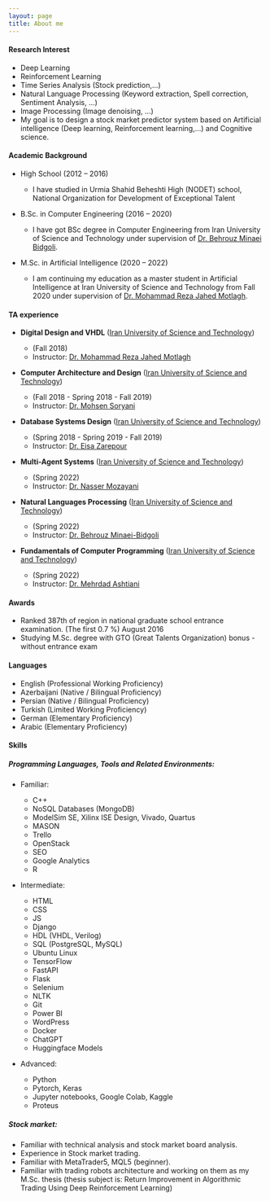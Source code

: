```yaml
---
layout: page
title: About me
---
```


#### Research Interest
* Deep Learning  
* Reinforcement  Learning
* Time Series Analysis (Stock prediction,...)
* Natural Language Processing (Keyword extraction, Spell correction, Sentiment Analysis, …)
* Image Processing (Image denoising, …)
* My goal is to design a stock market predictor system based on Artificial intelligence (Deep learning, Reinforcement learning,...) and Cognitive science.


#### Academic Background

* High School (2012 – 2016)
  - I have studied in Urmia Shahid Beheshti High (NODET) school, National Organization for Development of Exceptional Talent

* B.Sc. in Computer Engineering (2016 – 2020) 
  - I have got BSc degree in Computer Engineering from Iran University of Science and Technology under supervision of [Dr. Behrouz Minaei Bidgoli](http://minaei.iust.ac.ir/).


* M.Sc. in Artificial Intelligence (2020 – 2022)
  - I am continuing my education as a master student in Artificial Intelligence at Iran University of Science and Technology from Fall 2020 under supervision of [Dr. Mohammad Reza Jahed Motlagh](http://ce.iust.ac.ir/content/1484/%D8%AF%DA%A9%D8%AA%D8%B1-%D8%AC%D8%A7%D9%87%D8%AF%D9%85%D8%B7%D9%84%D9%82).


#### TA experience

* __Digital Design and VHDL__ ([Iran University of Science and Technology](http://www.iust.ac.ir/en))
  - (Fall 2018)
  - Instructor: [Dr. Mohammad Reza Jahed Motlagh](https://scholar.google.com/citations?user=i5G246QAAAAJ&hl=en)

* __Computer Architecture and Design__ ([Iran University of Science and Technology](http://www.iust.ac.ir/en))
  - (Fall 2018 - Spring 2018 - Fall 2019)
  - Instructor: [Dr. Mohsen Soryani](https://scholar.google.com/citations?user=rRmDnbQAAAAJ&hl=en)

* __Database Systems Design__ ([Iran University of Science and Technology](http://www.iust.ac.ir/en))
  - (Spring 2018 - Spring 2019 - Fall 2019)
  - Instructor: [Dr. Eisa Zarepour](https://scholar.google.com/citations?user=MgSbGaYAAAAJ&hl=en)

* __Multi-Agent Systems__ ([Iran University of Science and Technology](http://www.iust.ac.ir/en))
  - (Spring 2022)
  - Instructor: [Dr. Nasser Mozayani](https://scholar.google.com/citations?hl=en&user=LAAM5tEAAAAJ)

* __Natural Languages Processing__ ([Iran University of Science and Technology](http://www.iust.ac.ir/en))
  - (Spring 2022)
  - Instructor: [Dr. Behrouz Minaei-Bidgoli](https://scholar.google.com/citations?user=M8tgU-wAAAAJ&hl=en)

* __Fundamentals of Computer Programming__ ([Iran University of Science and Technology](http://www.iust.ac.ir/en))
  - (Spring 2022)
  - Instructor: [Dr. Mehrdad Ashtiani](https://scholar.google.com/citations?user=dsdZaDAAAAAJ&hl=en)
  
#### Awards
 - Ranked 387th of region in national graduate school entrance examination. (The first 0.7 %)  August 2016 
 - Studying M.Sc. degree with GTO (Great Talents Organization) bonus - without entrance exam


#### Languages
*	English (Professional Working Proficiency)
*	Azerbaijani (Native / Bilingual Proficiency) 
* Persian (Native / Bilingual Proficiency) 
*	Turkish (Limited Working Proficiency)
*	German (Elementary Proficiency)
*	Arabic (Elementary Proficiency)


#### Skills
##### Programming Languages, Tools and Related Environments:

  *	Familiar:
    -	C++
    -	NoSQL Databases (MongoDB)
    -	ModelSim SE, Xilinx ISE Design, Vivado, Quartus
    -	MASON
    -	Trello
    -	OpenStack
    -	SEO
    -	Google Analytics
    -	R

  *	Intermediate:
    -	HTML
    - CSS
    - JS
    - Django
    -	HDL (VHDL, Verilog)
    -	SQL (PostgreSQL, MySQL)
    -	Ubuntu Linux
    -	TensorFlow
    -	FastAPI
    -	Flask
    -	Selenium
    -	NLTK
    -	Git
    -	Power BI
    -	WordPress
    -	Docker
    -	ChatGPT
    -	Huggingface Models

  *	Advanced:
    -	Python
    -	Pytorch, Keras
    -	Jupyter notebooks, Google Colab, Kaggle
    -	Proteus
    
##### Stock market: 

*	Familiar with technical analysis and stock market board analysis.
*	Experience in Stock market trading. 
*	Familiar with MetaTrader5, MQL5 (beginner). 
*	Familiar with trading robots architecture and working on them as my M.Sc. thesis (thesis subject is: Return Improvement in Algorithmic Trading Using Deep Reinforcement Learning)
